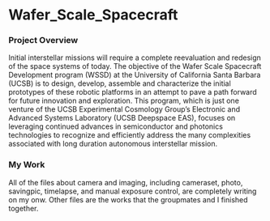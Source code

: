 # Wafer_Scale_Spacecraft
### Project Overview
Initial interstellar missions will require a complete reevaluation and redesign of the space systems of today. The objective of the Wafer Scale Spacecraft Development program (WSSD) at the University of California Santa Barbara (UCSB) is to design, develop, assemble and characterize the initial prototypes of these robotic platforms in an attempt to pave a path forward for future innovation and exploration. This program, which is just one venture of the UCSB Experimental Cosmology Group’s Electronic and Advanced Systems Laboratory (UCSB Deepspace EAS), focuses on leveraging continued advances in semiconductor and photonics technologies to recognize and efficiently address the many complexities associated with long duration autonomous interstellar mission.
### My Work
All of the files about camera and imaging, including cameraset, photo, savingpic, timelapse, and manual exposure control, are completely writing on my onw. Other files are the works that the groupmates and I finished together. 
